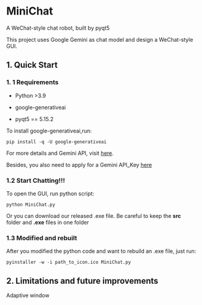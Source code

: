 # MiniChat

A WeChat-style chat robot, built by pyqt5

This project uses Google Gemini as chat model and design a WeChat-style GUI.

## 1. Quick Start

### 1. 1  Requirements

- Python >3.9

- google-generativeai

- pyqt5 == 5.15.2

To install google-generativeai,run:

```shell
pip install -q -U google-generativeai
```

For more details and Gemini API, visit [here](https://ai.google.dev/tutorials/python_quickstart).

Besides, you also need to apply for a Gemini API_Key [here](https://ai.google.dev/)

### 1.2 Start Chatting!!!

To open the GUI, run python script:

```shell
python MiniChat.py
```

Or you can download our released .exe file. Be careful to keep the **src** folder and **.exe** files in one folder

### 1.3 Modified and rebuilt

After you modified the python code and want to rebuild an .exe file, just run:

```shell
pyinstaller -w -i path_to_icon.ico MiniChat.py 
```

## 2. Limitations and future improvements

Adaptive window
